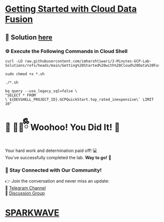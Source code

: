 # [Getting Started with Cloud Data Fusion](https://www.cloudskillsboost.google/focuses/12358?parent=catalog)

## 🔑 Solution [here]()

### ⚙️ Execute the Following Commands in Cloud Shell

```
curl -LO raw.githubusercontent.com/imharshtiwari/2-Minutes-GCP-Lab-Solutions/refs/heads/main/Getting%20Started%20with%20Cloud%20Data%20Fusion/shell.sh

sudo chmod +x *.sh

./*.sh
```
```
bq query --use_legacy_sql=false \
"SELECT * FROM \`${DEVSHELL_PROJECT_ID}.GCPQuickStart.top_rated_inexpensive\` LIMIT 10"
```

# 🎉 🐻‍❄️ྀིྀི Woohoo! You Did It! 🎉  

Your hard work and determination paid off! 💻  
You've successfully completed the lab. **Way to go!** 🚀

### 💬 Stay Connected with Our Community!  
👉 Join the conversation and never miss an update:  
📢 [Telegram Channel](https://t.me/sparkwave.01)  
👥 [Discussion Group](https://t.me/sparkwave.01chats)  

# [SPARKWAVE](https://www.youtube.com/@sparkwave.01)